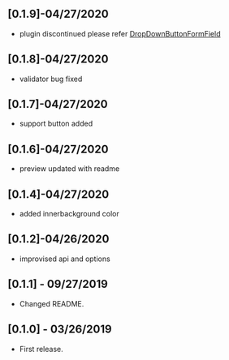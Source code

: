 ## [0.1.9]-04/27/2020
* plugin discontinued please refer [DropDownButtonFormField](https://api.flutter.dev/flutter/material/DropdownButtonFormField-class.html)

## [0.1.8]-04/27/2020
* validator bug fixed

## [0.1.7]-04/27/2020
* support button added

## [0.1.6]-04/27/2020
* preview updated with readme

## [0.1.4]-04/27/2020
* added innerbackground color

## [0.1.2]-04/26/2020
* improvised api and options

## [0.1.1] - 09/27/2019

* Changed README.

## [0.1.0] - 03/26/2019

* First release.
